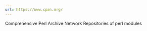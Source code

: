 ```yaml
---
url: https://www.cpan.org/
---
```


Comprehensive Perl Archive Network
Repositories of perl modules
